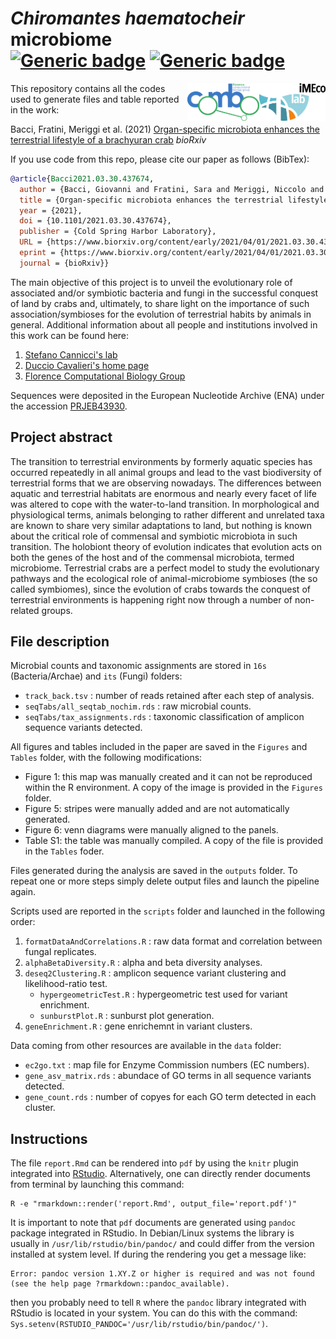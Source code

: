 # *Chiromantes haematocheir* microbiome <br/> [![Generic badge](https://img.shields.io/badge/Made_with-R_Markdown-blue.svg)](https://shields.io/) [![Generic badge](https://img.shields.io/github/license/gibacci/Chiromantes_haematocheir_microbiome)](https://shields.io/)

<img src="ACR_01_Color_Imeco_Black.png" width="106" height="60" align="right">
<img src="COMBOmod_final.png" width="115" height="60" align="right">

This repository contains all the codes used to generate files and table reported in the work:

Bacci, Fratini, Meriggi et al. (2021) [Organ-specific microbiota enhances the terrestrial lifestyle of a brachyuran crab](https://www.biorxiv.org/content/10.1101/2021.03.30.437674v2) *bioRxiv*

If you use code from this repo, please cite our paper as follows (BibTex):

```BibTeX
@article{Bacci2021.03.30.437674,
  author = {Bacci, Giovanni and Fratini, Sara and Meriggi, Niccolo and Cheng, Christine L.Y. and Ng, Ka Hei and Pindo, Massimo and Iannucci, Alessio and Mengoni, Alessio and Cavalieri, Duccio and Cannicci, Stefano},
  title = {Organ-specific microbiota enhances the terrestrial lifestyle of a brachyuran crab},
  year = {2021},
  doi = {10.1101/2021.03.30.437674},
  publisher = {Cold Spring Harbor Laboratory},	
  URL = {https://www.biorxiv.org/content/early/2021/04/01/2021.03.30.437674},
  eprint = {https://www.biorxiv.org/content/early/2021/04/01/2021.03.30.437674.full.pdf},
  journal = {bioRxiv}}
```

The main objective of this project is to unveil the evolutionary role of associated and/or symbiotic bacteria and fungi in the successful conquest of land by crabs and, ultimately, to share light on the importance of such association/symbioses for the evolution of terrestrial habits by animals in general. Additional information about all people and institutions involved in this work can be found here:

1. [Stefano Cannicci's lab](https://www.imeco-lab.com/)
2. [Duccio Cavalieri's home page](https://www.unifi.it/p-doc2-2015-0-A-2b333d2e342d-0.html)
3. [Florence Computational Biology Group](https://github.com/combogenomics)

Sequences were deposited in the European Nucleotide Archive (ENA) under the accession [PRJEB43930](https://www.ebi.ac.uk/ena/browser/view/PRJEB43930).

## Project abstract

The transition to terrestrial environments by formerly aquatic species has occurred repeatedly in all animal groups and lead to the vast biodiversity of terrestrial forms that we are observing nowadays. The differences between aquatic and terrestrial habitats are enormous and nearly every facet of life was altered to cope with the water-to-land transition. In morphological and physiological terms, animals belonging to rather different and unrelated taxa are known to share very similar adaptations to land, but nothing is known about the critical role of commensal and symbiotic microbiota in such transition. The holobiont theory of evolution indicates that evolution acts on both the genes of the host and of the commensal microbiota, termed microbiome. Terrestrial crabs are a perfect model to study the evolutionary pathways and the ecological role of animal-microbiome symbioses (the so called symbiomes), since the evolution of crabs towards the conquest of terrestrial environments is happening right now through a number of non-related groups.

## File description

Microbial counts and taxonomic assignments are stored in `16s` (Bacteria/Archae) and `its` (Fungi) folders:

  - `track_back.tsv` : number of reads retained after each step of analysis.
  - `seqTabs/all_seqtab_nochim.rds` : raw microbial counts.
  - `seqTabs/tax_assignments.rds` : taxonomic classification of amplicon sequence variants detected.

All figures and tables included in the paper are saved in the `Figures` and `Tables` folder, with the following modifications:

  - Figure 1: this map was manually created and it can not be reproduced within the R environment. A copy of the image is provided in the `Figures` folder.
  - Figure 5: stripes were manually added and are not automatically generated.
  - Figure 6: venn diagrams were manually aligned to the panels.
  - Table S1: the table was manually compiled. A copy of the file is provided in the `Tables` foder.

Files generated during the analysis are saved in the `outputs` folder. To repeat one or more steps simply delete output files and launch the pipeline again.

Scripts used are reported in the `scripts` folder and launched in the following order:

  1. `formatDataAndCorrelations.R` : raw data format and correlation between fungal replicates.
  2. `alphaBetaDiversity.R` : alpha and beta diversity analyses.
  3. `deseq2Clustering.R` : amplicon sequence variant clustering and likelihood-ratio test.
      - `hypergeometricTest.R` : hypergeometric test used for variant enrichment.
      - `sunburstPlot.R` : sunburst plot generation.
  4. `geneEnrichment.R` : gene enrichemnt in variant clusters.

Data coming from other resources are available in the `data` folder:

  - `ec2go.txt` : map file for Enzyme Commission numbers (EC numbers).
  - `gene_asv_matrix.rds` : abundace of GO terms in all sequence variants detected.
  - `gene_count.rds` : number of copyes for each GO term detected in each cluster.

## Instructions

The file `report.Rmd` can be rendered into `pdf` by using the `knitr` plugin integrated into [RStudio](https://rstudio.com/?_ga=2.50552553.1339302526.1611745574-1183453795.1578408315). Alternatively, one can directly render documents from terminal by launching this command:

```shell
R -e "rmarkdown::render('report.Rmd', output_file='report.pdf')"
```

It is important to note that `pdf` documents are generated using `pandoc` package integrated in RStudio. In Debian/Linux systems the library is usually in `/usr/lib/rstudio/bin/pandoc/` and could differ from the version installed at system level. If during the rendering you get a message like:

```
Error: pandoc version 1.XY.Z or higher is required and was not found (see the help page ?rmarkdown::pandoc_available).
```

then you probably need to tell `R` where the `pandoc` library integrated with RStudio is located in your system. You can do this with the command: `Sys.setenv(RSTUDIO_PANDOC='/usr/lib/rstudio/bin/pandoc/')`.
